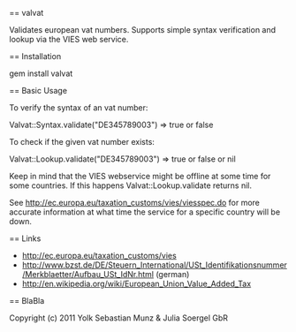 == valvat

Validates european vat numbers. Supports simple syntax verification and lookup via the VIES web service.

== Installation

  gem install valvat

== Basic Usage

To verify the syntax of an vat number:

  Valvat::Syntax.validate("DE345789003")
  => true or false
  
To check if the given vat number exists:

  Valvat::Lookup.validate("DE345789003")
  => true or false or nil
  
Keep in mind that the VIES webservice might be offline at some time for some countries. If this happens Valvat::Lookup.validate returns nil.

See http://ec.europa.eu/taxation_customs/vies/viesspec.do for more accurate information at what time the service for a specific country will be down.

== Links

* http://ec.europa.eu/taxation_customs/vies
* http://www.bzst.de/DE/Steuern_International/USt_Identifikationsnummer/Merkblaetter/Aufbau_USt_IdNr.html (german)
* http://en.wikipedia.org/wiki/European_Union_Value_Added_Tax

== BlaBla

Copyright (c) 2011 Yolk Sebastian Munz & Julia Soergel GbR